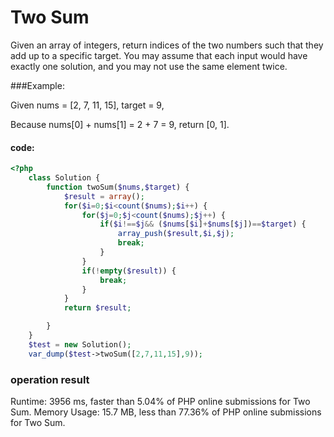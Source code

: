 # Two Sum

Given an array of integers, return indices of the two numbers such that they add up to a specific target.
You may assume that each input would have exactly one solution, and you may not use the same element twice.

###Example:

Given nums = [2, 7, 11, 15], target = 9,

Because nums[0] + nums[1] = 2 + 7 = 9,
return [0, 1].

#### code:

```php
<?php
    class Solution {
        function twoSum($nums,$target) {
            $result = array();
            for($i=0;$i<count($nums);$i++) {
                for($j=0;$j<count($nums);$j++) {
                    if($i!==$j&& ($nums[$i]+$nums[$j])==$target) {
                        array_push($result,$i,$j);
                        break;
                    }
                }
                if(!empty($result)) {
                    break;
                }
            }
            return $result;

        }
    }
    $test = new Solution();
    var_dump($test->twoSum([2,7,11,15],9));


```
### operation result

Runtime: 3956 ms, faster than 5.04% of PHP online submissions for Two Sum.
Memory Usage: 15.7 MB, less than 77.36% of PHP online submissions for Two Sum.
